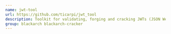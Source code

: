 ```yaml
---
name: jwt-tool
url: https://github.com/ticarpi/jwt_tool
description: Toolkit for validating, forging and cracking JWTs (JSON Web Tokens).
group: blackarch blackarch-cracker
---
```

